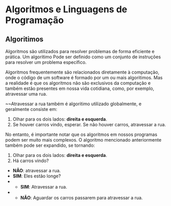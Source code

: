 # Algoritmos e Linguagens de Programação

## Algoritimos
Algoritmos são utilizados para resolver problemas de forma eficiente e prática. Um algoritimo Pode ser definido como um conjunto de instruções para resolver um problema específico.

Algoritmos frequentemente são relacionados diretamente à computação, onde o código de um software é formado por um ou mais algoritimos. Mas a realidade é que os algoritmos não são exclusivos da computação e também estão presentes em nossa vida cotidiana, como, por exemplo, atravessar uma rua. 

~~Atravessar a rua também é algoritimo utilizado globalmente, e geralmente consiste em: 
1. Olhar para os dois lados: __direita e esquerda__.
2. Se houver carros vindo, esperar. Se não houver carros, atravessar a rua.

No entanto, é importante notar que os algoritmos em nossos programas podem ser muito mais complexos. O algoritmo mencionado anteriormente também pode ser expandido, se tornando:

1. Olhar para os dois lados: __direita e esquerda__.
2. Há carros vindo?
+ __NÃO__: atravessar a rua.
+ __SIM__: Eles estão longe?
+ + __SIM__: Atravessar a rua.
+ + __NÃO__: Aguardar os carros passarem para atravessar a rua.

